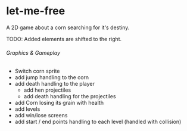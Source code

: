 # let-me-free
A 2D game about a corn searching for it's destiny.

TODO:
Added elements are shifted to the right.

###### Graphics & Gameplay
  * Switch corn sprite
  * add jump handling to the corn
* add death handling to the player
  * add hen projectiles
  * add death handling for the projectiles
* add Corn losing its grain with health
* add levels
* add win/lose screens
* add start / end points handling to each level (handled with collision)
